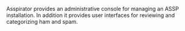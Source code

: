 Asspirator provides an administrative console for managing an ASSP installation. In addition it provides user interfaces for reviewing and categorizing ham and spam.